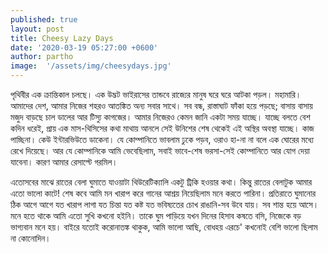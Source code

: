 ```yaml
---
published: true
layout: post
title: Cheesy Lazy Days
date: '2020-03-19 05:27:00 +0600'
author: partho
image:  '/assets/img/cheesydays.jpg'
---
```


পৃথিবীর এক ক্রান্তিকাল চলছে। এক উদ্ভট ভাইরাসের তান্ডবে রাজ্যের মানুষ ঘরে ঘরে আটকা পড়ল। মহামারি। আমাদের দেশ, আমার নিজের শহরও আতঙ্কিত অন্য সবার সাথে। সব বন্ধ, রাস্তাঘাট ফাঁকা হয়ে পড়ছে; বাসায় বাসায় মজুদ বাড়ছে চাল ডালের আর টিস্যু কাগজের। 
আমার নিজেরও কেমন জানি একটা সময় যাচ্ছে। যাচ্ছে বলতে বেশ কদিন ধরেই, প্রায় এক মাস-থিসিসের কথা মাথায় আনলে সেই উনিশের শেষ থেকেই এই অস্থির অবস্থা যাচ্ছে। কাজ পাচ্ছিনা। কেউ ইন্টারভিউতে ডাকেনা। যে কোম্পানিতে ভাবলাম ঢুকে পড়ব, ওরাও হা-না না বলে এক ঘোরের মধ্যে রেখে দিয়েছে। আর যে কোম্পানিকে আমি ভেবেছিলাম, সবাই ভাবে-শেষ ভরসা-সেই কোম্পানিতে আর যোগ দেয়া যাবেনা। কারণ আমার রেসাল্টে গরমিল। 

এতোসবের মাঝে রাতের বেলা ঘুমাতে যাওয়াটা থিউরেটিক্যালি একটু ট্রিকি হওয়ার কথা। কিন্তু রাতের বেলাটুক আমার এতো ভালো কাটে! শেষ কবে আমি মন খারাপ করে গানের আশ্রয় নিয়েছিলাম মনে করতে পারিনা। প্রতিরাতে ঘুমানোর ঠিক আগে আগে যত খারাপ লাগা যত চিন্তা যত কষ্ট যত ভবিষ্যতের চোখ রাঙানি-সব উবে যায়। সব শান্ত হয়ে আসে। মনে হতে থাকে আমি এতো সুখি কখনো হইনি। তাকে ঘুম পাড়িয়ে যখন দিনের হিসাব কষতে বসি, নিজেকে বড় ভাগ্যবান মনে হয়। বাইরে যতোই করোনাতঙ্ক থাকুক, আমি ভালো আছি, বোধহয় এরচে' কখনোই বেশি ভালো ছিলাম না কোনোদিন। 